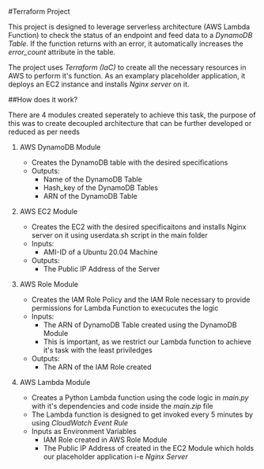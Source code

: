#Terraform Project

This project is designed to leverage serverless architecture (AWS Lambda Function) to check the status of an endpoint and feed data to a *DynamoDB Table*. If the function returns with an error, it automatically increases the *error_count* attribute in the table.

The project uses *Terraform (IaC)* to create all the necessary resources in AWS to perform it's function. As an examplary placeholder application, it deploys an EC2 instance and installs *Nginx server* on it. 

##How does it work?

There are 4 modules created seperately to achieve this task, the purpose of this was to create decoupled architecture that can be further developed or reduced as per needs

1. AWS DynamoDB Module
   - Creates the DynamoDB table with the desired specifications
   - Outputs:
     - Name of the DynamoDB Table
     - Hash_key of the DynamoDB Tables
     - ARN of the DynamoDB Table

2. AWS EC2 Module
   - Creates the EC2 with the desired specificaitons and installs Nginx server on it using userdata.sh script in the main folder
   - Inputs:
     - AMI-ID of a Ubuntu 20.04 Machine
   - Outputs:
     - The Public IP Address of the Server

3. AWS Role Module
   - Creates the IAM Role Policy and the IAM Role necessary to provide permissions for Lambda Function to execucutes the logic
   - Inputs:
     - The ARN of DynamoDB Table created using the DynamoDB Module
     - This is important, as we restrict our Lambda function to achieve it's task with the least priviledges
   - Outputs:
     - The ARN of the IAM Role created

4. AWS Lambda Module
   - Creates a Python Lambda function using the code logic in *main.py* with it's dependencies and code inside the *main.zip* file
   - The Lambda function is designed to get invoked every 5 minutes by using *CloudWatch Event Rule*
   - Inputs as Environment Variables
     - IAM Role created in AWS Role Module
     - The Public IP Address of created in the EC2 Module which holds our placeholder application i-e *Nginx Server*



